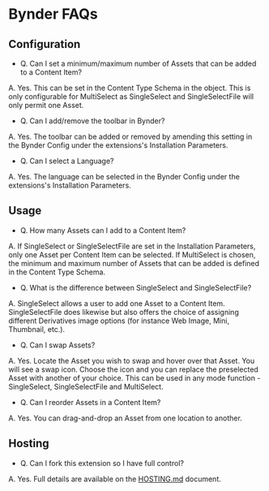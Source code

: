 # Bynder FAQs

## Configuration

- Q. Can I set a minimum/maximum number of Assets that can be added to a Content Item?

A. Yes. This can be set in the Content Type Schema in the object. This is only configurable for MultiSelect as SingleSelect and SingleSelectFile will only permit one Asset.

- Q. Can I add/remove the toolbar in Bynder?

A. Yes. The toolbar can be added or removed by amending this setting in the Bynder Config under the extensions's Installation Parameters.

- Q. Can I select a Language?

A. Yes. The language can be selected in the Bynder Config under the extensions's Installation Parameters.

## Usage

- Q. How many Assets can I add to a Content Item?

A. If SingleSelect or SingleSelectFile are set in the Installation Parameters, only one Asset per Content Item can be selected. If MultiSelect is chosen, the minimum and maximum number of Assets that can be added is defined in the Content Type Schema.

- Q. What is the difference between SingleSelect and SingleSelectFile?

A. SingleSelect allows a user to add one Asset to a Content Item. SingleSelectFile does likewise but also offers the choice of assigning different Derivatives image options (for instance Web Image, Mini, Thumbnail, etc.).

- Q. Can I swap Assets?

A. Yes. Locate the Asset you wish to swap and hover over that Asset. You will see a swap icon. Choose the icon and you can replace the preselected Asset with another of your choice. This can be used in any mode function - SingleSelect, SingleSelectFile and MultiSelect.

- Q. Can I reorder Assets in a Content Item?

A. Yes. You can drag-and-drop an Asset from one location to another.

## Hosting

- Q. Can I fork this extension so I have full control?

A. Yes. Full details are available on the [HOSTING.md](HOSTING.md) document.
